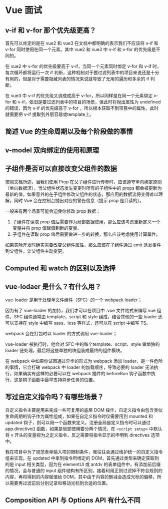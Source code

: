 # Vue 面试

## v-if 和 v-for 那个优先级更高？

首先可以肯定的是在 vue2 和 vue3 在文档中都明确的表示我们不应该将 v-if 和 v-for 同时使用在同一个元素。其中 vue2 和 vue3 中 v-if 和 v-for 的优先级是不同的。

在 vue2 中 v-for 的优先级要高于 v-if，当同一个元素同时绑定 v-for 和 v-if 时，每次循环都将运行一次 if 判断，这种机制对于要过滤列表中的项目来说还是十分有用的，但是对于需要隐藏列表的情况来说就导致了无用的遍历和多余的 if 判断。

在 vue3 中 v-if 的优先级又调成成高于 v-for，所以同样是在同一个元素绑定 v-for 和 v-if，依旧是要过滤列表中的项目的场景，但此时将抛出属性为 undefined 的错误，因为 v-if 的优先级高于 v-for ，所以根本获取不到项目中的属性。此时就需要把 v-if 提取到外层容器或template上。

## 简述 Vue 的生命周期以及每个阶段做的事情



## v-model 双向绑定的使用和原理



## 子组件是否可以直接改变父组件的数据

按照文档所述，当我们使用 Prop 在父子组件进行传参时，应该遵守单向绑定原则（单向数据流），当父组件状态发生变更时所有的子组件中的 props 都会被更新为最新的值，如果意外的在子组件修改父组件的状态，那应用的数据流将变得难以理解，同时 Vue 会在控制台抛出对应的警告信息（提示 prop 是只读的）。

一般来有两个场景可能会迫使你修改 prop 数据：

1. 子组件在读取 prop 值后需要作为局部数据使用，那么应该考虑重新定义一个变量并将 prop 值赋值到新的变量。
2. 子组件在读取 prop 值后需要做进一步的转换，那么应该考虑使用计算属性。

如果实际开发时确实需要改变父组件属性，那么应该在子组件通过 emit 派发事件到父组件，让父组件主动变更。

## Computed 和 watch 的区别以及选择

## vue-lodaer 是什么？有什么用？

vue-loader 是用于处理单文件组件（SFC）的一个 webpack loader；

因为有了 vue-loader 的加持，我们才可以在项目中 .vue 文件格式来编写 vue 组件，SFC 组件通常由 template、script 和 style 组成，结合其他的一些 loader 还可以支持在 style 中编写 sass、less 等样式，还可以在 script 中编写 TS。

webpack 会在打包时以 loader 的方式调用 vue-loader；

vue-loader 被执行时，他会对 SFC 中的每个template、script、style 做单独的 loader 链处理。最后将这些单独的块组装成最终的组件模块。

在 webpack 中如果你试图通过异步的形式为 webpack 添加 loader，是一件危险的事情，它会打破 webpack 中 loader 的加载顺序，导致必要的 loader 无法执行，如果确实有这样的必要可以在 webpack 插件的 beforeRun 钩子函数中执行，这是钩子函数中最早支持异步任务的位置。

  ## 写过自定义指令吗？有哪些场景？

自定义指令主要是用来完成一些可复用的底层 DOM 操作，自定义指令由包含类似生命周期的钩子作为属性组成，如果在自定义指令时仅需要用到 mounted 和 updated 钩子，则可以用一个函数来定义。注册全局自定义指令时可以通过 app.directive() 函数，如果是局部使用要分两个情况，在 `<script setup>` 中默认将 v 开头的变量视为之定义指令，反之需要将指令显示的申明到 directives 选项中。

我在项目中为了规范表单输入项的限制条件，我往往会通过维护统一的自定义指令组来实现，在 updated 中拿到指令所绑定的 DOM，首先通过类型来确定获取到的是 input 相关类型，因为在 elementUI 或 antdv 的表单组件中，有添加前后缀的情况，会与普通的 input 组件结构有所区别，接着利用正则过滤掉不符合规则的内容，再将得到的内容赋值给 DOM，其中由于内容的删减会造成光标的偏移，所以需要再过滤前后分别记录和移动光标到合适的位置。

## Composition API 与 Options API 有什么不同

